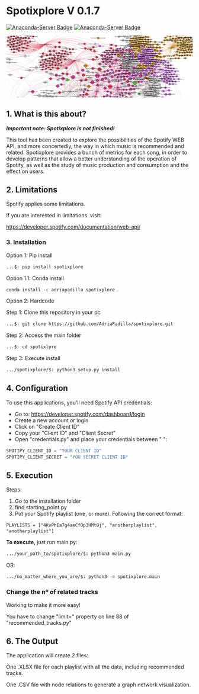 # Spotixplore V 0.1.7
[![Anaconda-Server Badge](https://anaconda.org/adriapadilla/spotixplore/badges/version.svg)](https://anaconda.org/adriapadilla/spotixplore)  [![Anaconda-Server Badge](https://img.shields.io/pypi/v/spotixplore.svg)](https://pypi.org/project/spotixplore/)

![Spotixplore graph image](https://github.com/AdriaPadilla/spotixplore/blob/master/spotixplore/img/img1.png
)

## 1. What is this about?
***Important note: Spotixplore is not finished!***

This tool has been created to explore the possibilities of the Spotify WEB API, and more concertedly, the way in which music is recommended and related. Spotixplore provides a bunch of metrics for each song, in order to develop patterns that allow a better understanding of the operation of Spotify, as well as the study of music production and consumption and the effect on users.

## 2. Limitations
Spotify applies some limitations.

If you are interested in limitations. visit:

https://developer.spotify.com/documentation/web-api/

### 3. Installation
Option 1: Pip install

```bash
...$: pip install spotixplore
```

Option 1.1: Conda install
```bash
conda install -c adriapadilla spotixplore
```

Option 2: Hardcode

Step 1: Clone this repository in your pc

```bash
...$: git clone https://github.com/AdriaPadilla/spotixplore.git
```

Step 2: Access the main folder
```bash
...$: cd spotixlpre
```

Step 3: Execute install
```bash
.../spotixplore/$: python3 setup.py install
```

## 4. Configuration

To use this applications, you'll need Spotify API credentials:

+ Go to: https://developer.spotify.com/dashboard/login
+ Create a new account or login
+ Click on "Create Client ID"
+ Copy your "Client ID" and "Client Secret"
+ Open "credentials.py" and place your credentials between " ":
```python
SPOTIPY_CLIENT_ID = "YOUR CLIENT ID"
SPOTIPY_CLIENT_SECRET = "YOU SECRET CLIENT ID"
```

## 5. Execution
Steps:

1. Go to the installation folder
2. find starting_point.py
3. Put your Spotify playlist (one, or more). Following the correct format:
```python3
PLAYLISTS = ["4KvPhEa7g4aeCfOp3HMtOj", "anotherplaylist", "anotherplaylist"]
```

**To execute**, just run main.py:
```bash
.../your_path_to/spotixplore/$: python3 main.py
```
OR:
```bash
.../no_matter_where_you_are/$: python3 -m spotixplore.main
```

### Change the nº of related tracks

Working to make it more easy!

You have to change "limit=" property on line 88 of "recommended_tracks.py"

## 6. The Output
The application will create 2 files:

One .XLSX file for each playlist with all the data, including recommended tracks.

One .CSV file with node relations to generate a graph network visualization.

